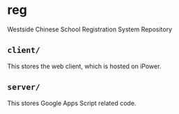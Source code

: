 reg
===

Westside Chinese School Registration System Repository

## `client/`

This stores the web client, which is hosted on iPower.

## `server/`

This stores Google Apps Script related code.

